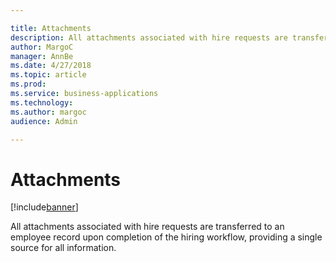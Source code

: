 ```yaml
---

title: Attachments
description: All attachments associated with hire requests are transferred to an employee record upon completion of the hiring workflow, providing a single source for all information.
author: MargoC
manager: AnnBe
ms.date: 4/27/2018
ms.topic: article
ms.prod: 
ms.service: business-applications
ms.technology: 
ms.author: margoc
audience: Admin

---
```

#  Attachments




[!include[banner](../../../includes/banner.md)]

All attachments associated with hire requests are transferred to an employee
record upon completion of the hiring workflow, providing a single source for all
information.
